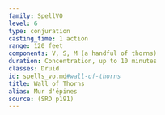 ```yaml
---
family: SpellVO
level: 6
type: conjuration
casting_time: 1 action
range: 120 feet
components: V, S, M (a handful of thorns)
duration: Concentration, up to 10 minutes
classes: Druid
id: spells_vo.md#wall-of-thorns
title: Wall of Thorns
alias: Mur d'épines
source: (SRD p191)
---
```


